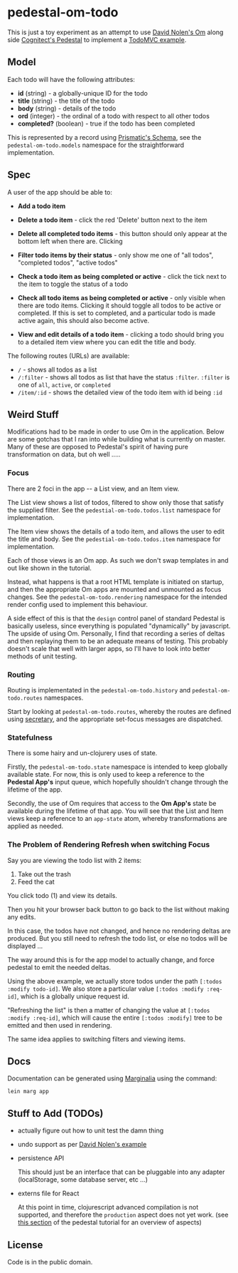 # pedestal-om-todo

This is just a toy experiment as an attempt to use [David Nolen's Om](https://github.com/swannodette/om) along side [Cognitect's Pedestal](https://github.com/pedestal/pedestal) to implement a [TodoMVC example](http://todomvc.com).

## Model

Each todo will have the following attributes:

* **id** (string) - a globally-unique ID for the todo
* **title** (string) - the title of the todo
* **body** (string) - details of the todo
* **ord** (integer) - the ordinal of a todo with respect to all other todos
* **completed?** (boolean) - true if the todo has been completed

This is represented by a record using [Prismatic's Schema](https://github.com/prismatic/schema), see the `pedestal-om-todo.models` namespace for the straightforward implementation.

## Spec

A user of the app should be able to:

* **Add a todo item**

* **Delete a todo item** - click the red 'Delete' button next to the item

* **Delete all completed todo items** - this button should only appear at the bottom left when there are. Clicking

* **Filter todo items by their status** - only show me one of "all todos", "completed todos", "active todos"

* **Check a todo item as being completed or active** - click the tick next to the item to toggle the status of a todo

* **Check all todo items as being completed or active** - only visible when there are todo items. Clicking it should toggle all todos to be active or completed. If this is set to completed, and a particular todo is made active again, this should also become active.

* **View and edit details of a todo item** - clicking a todo should bring you to a detailed item view where you can edit the title and body.

The following routes (URLs) are available:

* `/` - shows all todos as a list
* `/:filter` - shows all todos as list that have the status `:filter`. `:filter` is one of `all`, `active`, or `completed`
* `/item/:id` - shows the detailed view of the todo item with id being `:id`

## Weird Stuff

Modifications had to be made in order to use Om in the application. Below are some gotchas that I ran into while building what is currently on master. Many of these are opposed to Pedestal's spirit of having pure transformation on data, but oh well .....

### Focus

There are 2 foci in the app -- a List view, and an Item view.

The List view shows a list of todos, filtered to show only those that satisfy the supplied filter. See the `pedestial-om-todo.todos.list` namespace for implementation.

The Item view shows the details of a todo item, and allows the user to edit the title and body. See the `pedestial-om-todo.todos.item` namespace for implementation.

Each of those views is an Om app. As such we don't swap templates in and out like shown in the tutorial.

Instead, what happens is that a root HTML template is initiated on startup, and then the appropriate Om apps are mounted and unmounted as focus changes. See the `pedestal-om-todo.rendering` namespace for the intended render config used to implement this behaviour.

A side effect of this is that the `design` control panel of standard Pedestal is basically useless, since everything is populated "dynamically" by javascript. The upside of using Om. Personally, I find that recording a series of deltas and then replaying them to be an adequate means of testing. This probably doesn't scale that well with larger apps, so I'll have to look into better methods of unit testing.

### Routing

Routing is implementated in the `pedestal-om-todo.history` and `pedestal-om-todo.routes` namespaces.

Start by looking at `pedestal-om-todo.routes`, whereby the routes are defined using [secretary](https://github.com/gf3/secretary), and the appropriate set-focus messages are dispatched.

### Statefulness

There is some hairy and un-clojurery uses of state.

Firstly, the `pedestal-om-todo.state` namespace is intended to keep globally available state. For now, this is only used to keep a reference to the **Pedestal App's** input queue, which hopefully shouldn't change through the lifetime of the app.

Secondly, the use of Om requires that access to the **Om App's** state be available during the lifetime of that app. You will see that the List and Item views keep a reference to an `app-state` atom, whereby transformations are applied as needed.

### The Problem of Rendering Refresh when switching Focus

Say you are viewing the todo list with 2 items:

1. Take out the trash
2. Feed the cat

You click todo (1) and view its details.

Then you hit your browser back button to go back to the list without making any edits.

In this case, the todos have not changed, and hence no rendering deltas are produced. But you still need to refresh the todo list, or else no todos will be displayed ...

The way around this is for the app model to actually change, and force pedestal to emit the needed deltas.

Using the above example, we actually store todos under the path `[:todos :modify todo-id]`. We also store a particular value `[:todos :modify :req-id]`, which is a globally unique request id.

"Refreshing the list" is then a matter of changing the value at `[:todos :modify :req-id]`, which will cause the entire `[:todos :modify]` tree to be emitted and then used in rendering.

The same idea applies to switching filters and viewing items.

## Docs

Documentation can be generated using [Marginalia](https://github.com/gdeer81/marginalia) using the command:

```
lein marg app
```

## Stuff to Add (TODOs)

* actually figure out how to unit test the damn thing

* undo support as per [David Nolen's example](http://swannodette.github.io/todomvc/labs/architecture-examples/om-undo/index.html)

* persistence API

    This should just be an interface that can be pluggable into any adapter (localStorage, some database server, etc ...)

* externs file for React

    At this point in time, clojurescript advanced compilation is not supported, and therefore the `production` aspect does not yet work. (see [this section](https://github.com/pedestal/app-tutorial/wiki/Aspects) of the pedestal tutorial for an overview of aspects)

## License

Code is in the public domain.
